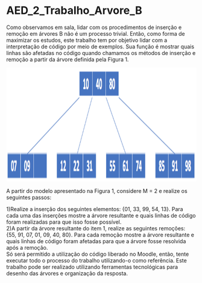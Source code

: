 <h1>AED_2_Trabalho_Arvore_B</h1>

Como observamos em sala, lidar com os procedimentos de inserção e remoção em árvores B não é um processo trivial. Então, como forma de maximizar os estudos, este trabalho tem por objetivo lidar com a interpretação de código por meio de exemplos. Sua função é mostrar quais linhas são afetadas no código quando chamamos os métodos de inserção e remoção a partir da árvore definida pela Figura 1.

<p>
	<img src="https://github.com/leonardo8787/AED_2_Trabalho_Arvore_B/blob/main/imagens/B.PNG" width="700" height="300">
</p>


A partir do modelo apresentado na Figura 1, considere M = 2 e realize os seguintes passos:

1)Realize a inserção dos seguintes elementos: {01, 33, 99, 54, 13}. Para cada uma das inserções mostre a árvore resultante e quais linhas de código foram realizadas para que isso fosse possível.<br>
2)A partir da árvore resultante do item 1, realize as seguintes remoções: {55, 91, 07, 01, 09, 40, 80}. Para cada remoção mostre a árvore resultante e quais linhas de código foram afetadas para que a árvore fosse resolvida após a remoção.<br>
Só será permitido a utilização do código liberado no Moodle, então, tente executar todo o processo do trabalho utilizando-o como referência. Este trabalho pode ser realizado utilizando ferramentas tecnológicas para desenho das árvores e organização da resposta.
